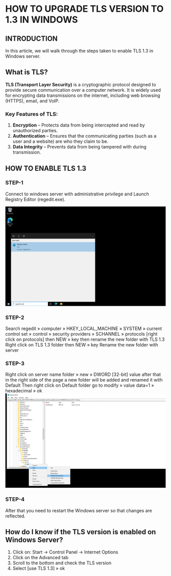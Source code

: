 # HOW TO UPGRADE TLS VERSION TO 1.3 IN WINDOWS

## INTRODUCTION
In this article, we will walk through the steps taken to enable TLS 1.3 in Windows server.

## What is TLS?
**TLS (Transport Layer Security)** is a cryptographic protocol designed to provide secure communication over a computer network. It is widely used for encrypting data transmissions on the internet, including web browsing (HTTPS), email, and VoIP.

### Key Features of TLS:
1. **Encryption** – Protects data from being intercepted and read by unauthorized parties.
2. **Authentication** – Ensures that the communicating parties (such as a user and a website) are who they claim to be.
3. **Data Integrity** – Prevents data from being tampered with during transmission.

## HOW TO ENABLE TLS 1.3

### STEP-1
Connect to windows server with administrative privilege and Launch Registry Editor (regedit.exe).

![alt text](IMAGES/ss1.png)

### STEP-2
Search regedit » computer » HKEY_LOCAL_MACHINE » SYSTEM » current control set » control » security providers » SCHANNEL » protocols [right click on protocols] then NEW » key then rename the new folder with TLS 1.3
Right click on TLS 1.3 folder then NEW » key Rename the new folder with server

### STEP-3
Right click on server name folder » new » DWORD [32-bit] value after that in the right side of the page a new folder will be added and renamed it with Default
Then right click on Default folder go to modify » value data=1 » hexadecimal » ok
![alt text](IMAGES/ss3.png)


### STEP-4
After that you need to restart the Windows server so that changes are reflected.

## How do I know if the TLS version is enabled on Windows Server?
1. Click on: Start -> Control Panel -> Internet Options
2. Click on the Advanced tab
3. Scroll to the bottom and check the TLS version 
4. Select [use TLS 1.3] » ok